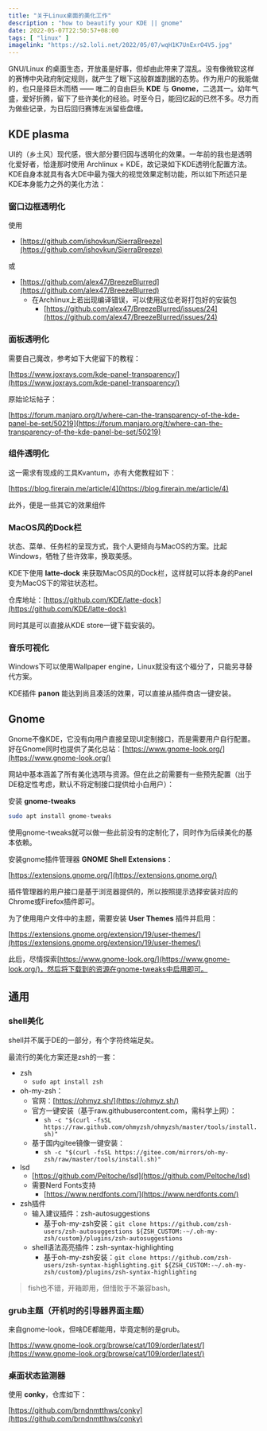```yaml
---
title: "关于Linux桌面的美化工作"
description : "how to beautify your KDE || gnome"
date: 2022-05-07T22:50:57+08:00
tags: [ "linux" ]
imagelink: "https://s2.loli.net/2022/05/07/wqH1K7UnExrO4V5.jpg"
---
```




GNU/Linux 的桌面生态，开放虽是好事，但却由此带来了混乱。没有像微软这样的赛博中央政府制定规则，就产生了眼下这般群雄割据的态势。作为用户的我能做的，也只是择巨木而栖 —— 唯二的自由巨头 **KDE** 与 **Gnome**，二选其一。幼年气盛，爱好折腾，留下了些许美化的经验。时至今日，能回忆起的已然不多。尽力而为做些记录，为日后回归赛博左派留些盘缠。



## KDE plasma

UI的（乡土风）现代感，很大部分要归因与透明化的效果。一年前的我也是透明化爱好者，恰逢那时使用 Archlinux + KDE，故记录如下KDE透明化配置方法。KDE自身本就具有各大DE中最为强大的视觉效果定制功能，所以如下所述只是KDE本身能力之外的美化方法：

### 窗口边框透明化

使用

- [https://github.com/ishovkun/SierraBreeze](https://github.com/ishovkun/SierraBreeze)

或

- [https://github.com/alex47/BreezeBlurred](https://github.com/alex47/BreezeBlurred)
  - 在Archlinux上若出现编译错误，可以使用这位老哥打包好的安装包
    - [https://github.com/alex47/BreezeBlurred/issues/24](https://github.com/alex47/BreezeBlurred/issues/24)

### 面板透明化

需要自己魔改，参考如下大佬留下的教程：

[https://www.joxrays.com/kde-panel-transparency/](https://www.joxrays.com/kde-panel-transparency/)

原始论坛帖子：

[https://forum.manjaro.org/t/where-can-the-transparency-of-the-kde-panel-be-set/50219](https://forum.manjaro.org/t/where-can-the-transparency-of-the-kde-panel-be-set/50219)

### 组件透明化

这一需求有现成的工具Kvantum，亦有大佬教程如下：

[https://blog.firerain.me/article/4](https://blog.firerain.me/article/4)



此外，便是一些其它的效果组件

### MacOS风的Dock栏

状态、菜单、任务栏的呈现方式，我个人更倾向与MacOS的方案。比起Windows，牺牲了些许效率，换取美感。

KDE下使用 **latte-dock** 来获取MacOS风的Dock栏，这样就可以将本身的Panel变为MacOS下的常驻状态栏。

仓库地址：[https://github.com/KDE/latte-dock](https://github.com/KDE/latte-dock)

同时其是可以直接从KDE store一键下载安装的。

### 音乐可视化

Windows下可以使用Wallpaper engine，Linux就没有这个福分了，只能另寻替代方案。

KDE插件 **panon** 能达到尚且凑活的效果，可以直接从插件商店一键安装。



## Gnome

Gnome不像KDE，它没有向用户直接呈现UI定制接口，而是需要用户自行配置。好在Gnome同时也提供了美化总站：[https://www.gnome-look.org/](https://www.gnome-look.org/)

网站中基本涵盖了所有美化选项与资源。但在此之前需要有一些预先配置（出于DE稳定性考虑，默认不将定制接口提供给小白用户）：

安装 **gnome-tweaks**

```sh
sudo apt install gnome-tweaks
```

使用gnome-tweaks就可以做一些此前没有的定制化了，同时作为后续美化的基本依赖。

安装gnome插件管理器 **GNOME Shell Extensions**：

[https://extensions.gnome.org/](https://extensions.gnome.org/)

插件管理器的用户接口是基于浏览器提供的，所以按照提示选择安装对应的Chrome或Firefox插件即可。

为了使用用户文件中的主题，需要安装 **User Themes** 插件并启用：

[https://extensions.gnome.org/extension/19/user-themes/](https://extensions.gnome.org/extension/19/user-themes/)

此后，尽情探索[https://www.gnome-look.org/](https://www.gnome-look.org/)，然后将下载到的资源在gnome-tweaks中启用即可。



## 通用

### shell美化

shell并不属于DE的一部分，有个字符终端足矣。

最流行的美化方案还是zsh的一套：

- zsh
  - `sudo apt install zsh`
- oh-my-zsh：
  - 官网：[https://ohmyz.sh/](https://ohmyz.sh/)
  - 官方一键安装（基于raw.githubusercontent.com，需科学上网）：
    - `sh -c "$(curl -fsSL https://raw.github.com/ohmyzsh/ohmyzsh/master/tools/install.sh)"`
  - 基于国内gitee镜像一键安装：
    - `sh -c "$(curl -fsSL https://gitee.com/mirrors/oh-my-zsh/raw/master/tools/install.sh)"`
- lsd
  - [https://github.com/Peltoche/lsd](https://github.com/Peltoche/lsd)
  - 需要Nerd Fonts支持
    - [https://www.nerdfonts.com/](https://www.nerdfonts.com/)
- zsh插件
  - 输入建议插件：zsh-autosuggestions
    - 基于oh-my-zsh安装：`git clone https://github.com/zsh-users/zsh-autosuggestions ${ZSH_CUSTOM:-~/.oh-my-zsh/custom}/plugins/zsh-autosuggestions`
  - shell语法高亮插件：zsh-syntax-highlighting
    - 基于oh-my-zsh安装：`git clone https://github.com/zsh-users/zsh-syntax-highlighting.git ${ZSH_CUSTOM:-~/.oh-my-zsh/custom}/plugins/zsh-syntax-highlighting`

> fish也不错，开箱即用，但惜败于不兼容bash。



### grub主题（开机时的引导器界面主题）

来自gnome-look，但啥DE都能用，毕竟定制的是grub。

[https://www.gnome-look.org/browse/cat/109/order/latest/](https://www.gnome-look.org/browse/cat/109/order/latest/)



### 桌面状态监测器

使用 **conky**，仓库如下：

[https://github.com/brndnmtthws/conky](https://github.com/brndnmtthws/conky)
